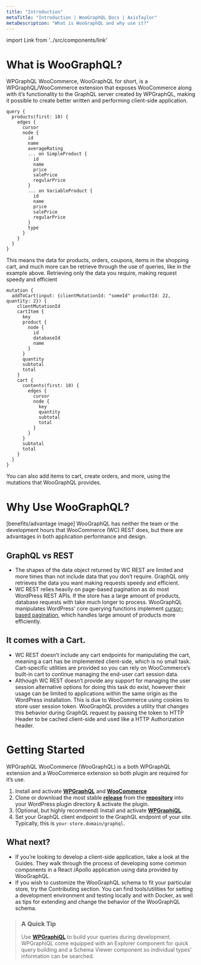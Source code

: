 ```yaml
---
title: "Introduction"
metaTitle: "Introduction | WooGraphQL Docs | AxisTaylor"
metaDescription: "What is WooGraphQL and why use it?"
---
```


import Link from '../src/components/link'

# What is WooGraphQL?

WPGraphQL WooCommerce, WooGraphQL for short, is a WPGraphQL/WooCommerce extension that exposes WooCommerce along with it’s functionality to the GraphQL server created by WPGraphQL, making it possible to create better written and performing client-side application.

```
query {
  products(first: 10) {
    edges {
      cursor
      node {
        id
        name
        averageRating
        ... on SimpleProduct {
          id
          name
          price
          salePrice
          regularPrice
        }
        ... on VariableProduct {
          id
          name
          price
          salePrice
          regularPrice
        }
        type
      }
    }
  }
}
```
This means the data for products, orders, coupons, items in the shopping cart, and much more can be retrieve through the use of queries, like in the example above. Retrieving only the data you require, making request speedy and efficient

```
mutation {
  addToCart(input: {clientMutationId: "someId" productId: 22, quantity: 2}) {
    clientMutationId
    cartItem {
      key
      product {
        node {
          id
          databaseId
          name
        }
      }
      quantity
      subtotal
      total
    }
    cart {
      contents(first: 10) {
        edges {
          cursor
          node {
            key
            quantity
            subtotal
            total
          }
        }
      }
      subtotal
      total
    }
  }
}
```
You can also add items to cart, create orders, and more, using the mutations that WooGraphQL provides.

# Why Use WooGraphQL?

[benefits/advantage image]
WooGraphQL has neither the team or the development hours that WooCommerce (WC) REST does, but there are advantages in both application performance and design.

## GraphQL vs REST
- The shapes of the data object returned by WC REST are limited and more times than not include data that you don’t require. GraphQL only retrieves the data you want making requests speedy and efficient. 
- WC REST relies heavily on page-based pagination as do most WordPress REST APIs. If the store has a large amount of products, database requests with take much longer to process. WooGraphQL manipulates WordPress’ core querying functions implement [cursor-based pagination](https://dev.to/jackmarchant/offset-and-cursor-pagination-explained-b89), which handles large amount of products more efficiently.

## It comes with a Cart.
- WC REST doesn’t include any cart endpoints for manipulating the cart, meaning a cart has be implemented client-side, which is no small task. Cart-specific utilities are provided so you can rely on WooCommerce’s built-in cart to continue managing the end-user cart session data.
- Although WC REST doesn’t provide any support for managing the user session alternative options for doing this task do exist, however their usage can be limited to applications within the same origin as the WordPress installation. This is due to WooCommerce using cookies to store user session token. WooGraphQL provides a utility that changes this behavior during GraphQL request by passing the token to HTTP Header to be cached client-side and used like a HTTP Authorization header.

# Getting Started

WPGraphQL WooCommerce (WooGraphQL) is a both WPGraphQL extension and a WooCommerce extension so both plugin are required for it’s use.

1. Install and activate **[WPGraphQL](https://wpgraphql.com)** and **[WooCommerce](https://woocommerce.com)**
2. Clone or download the most stable **[release](https://github.com/wp-graphql/wp-graphql-woocommerce/releases)**  from the **[repository](https://github.com/wp-graphql/wp-graphql-woocommerce)** into your WordPress plugin directory & activate the plugin.
3. (Optional, but highly recommend) Install and activate **[WPGraphiQL](https://github.com/wp-graphql/wp-graphiql)**.
4. Set your GraphQL client endpoint to the GraphQL endpoint of your site. Typically, this is `your-store.domain/graphql`.

## What next?
- If you’re looking to develop a client-side application, take a look at the <Link to="/guides">Guides</Link>. They walk through the process of developing some common components in a React /Apollo application using data provided by WooGraphQL.
- If you wish to customize the WooGraphQL schema to fit your particular store, try the <Link to="/contributing">Contributing</Link> section. You can find tools/utilities for setting a development environment and testing locally and with Docker, as well as tips for extending and change the behavior of the WooGraphQL schema.

> ### A Quick Tip
> Use **[WPGraphiQL](https://github.com/wp-graphql/wp-graphiql)**  to build your queries during development. WPGraphiQL come  equipped with an Explorer component for quick query building and a Schema Viewer component so individual types’ information can be searched.
